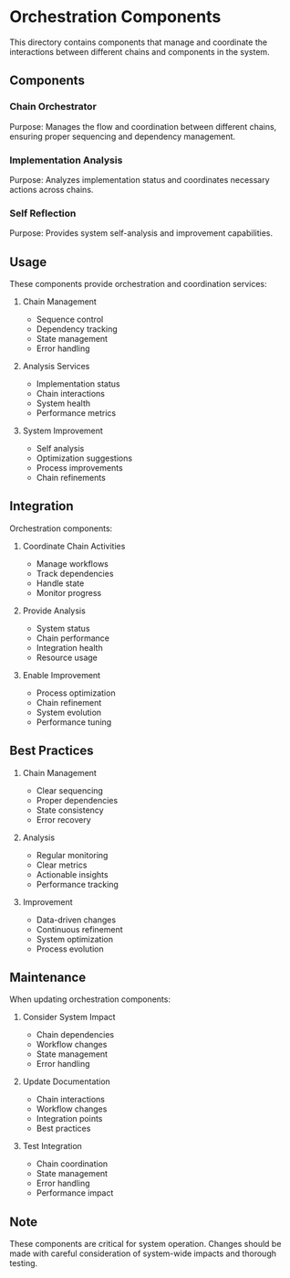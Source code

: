 # Orchestration Components

This directory contains components that manage and coordinate the interactions between different chains and components in the system.

## Components

### Chain Orchestrator

Purpose: Manages the flow and coordination between different chains, ensuring proper sequencing and dependency management.

### Implementation Analysis

Purpose: Analyzes implementation status and coordinates necessary actions across chains.

### Self Reflection

Purpose: Provides system self-analysis and improvement capabilities.

## Usage

These components provide orchestration and coordination services:

1. Chain Management

   - Sequence control
   - Dependency tracking
   - State management
   - Error handling

2. Analysis Services

   - Implementation status
   - Chain interactions
   - System health
   - Performance metrics

3. System Improvement
   - Self analysis
   - Optimization suggestions
   - Process improvements
   - Chain refinements

## Integration

Orchestration components:

1. Coordinate Chain Activities

   - Manage workflows
   - Track dependencies
   - Handle state
   - Monitor progress

2. Provide Analysis

   - System status
   - Chain performance
   - Integration health
   - Resource usage

3. Enable Improvement
   - Process optimization
   - Chain refinement
   - System evolution
   - Performance tuning

## Best Practices

1. Chain Management

   - Clear sequencing
   - Proper dependencies
   - State consistency
   - Error recovery

2. Analysis

   - Regular monitoring
   - Clear metrics
   - Actionable insights
   - Performance tracking

3. Improvement
   - Data-driven changes
   - Continuous refinement
   - System optimization
   - Process evolution

## Maintenance

When updating orchestration components:

1. Consider System Impact

   - Chain dependencies
   - Workflow changes
   - State management
   - Error handling

2. Update Documentation

   - Chain interactions
   - Workflow changes
   - Integration points
   - Best practices

3. Test Integration
   - Chain coordination
   - State management
   - Error handling
   - Performance impact

## Note

These components are critical for system operation. Changes should be made with careful consideration of system-wide impacts and thorough testing.
